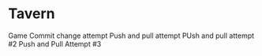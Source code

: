 # Tavern
Game 
Commit change attempt
Push and pull attempt 
PUsh and pull attempt #2
Push and Pull Attempt #3
